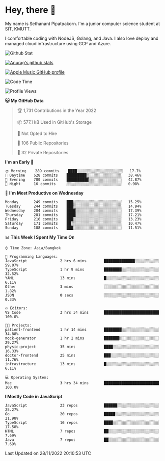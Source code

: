 # Hey, there 🙌
My name is Sethanant Pipatpakorn. I'm a junior computer science student at SIT, KMUTT.

I comfortable coding with NodeJS, Golang, and Java. I also love deploy and managed cloud infrastructure using GCP and Azure.

![Github Stat](https://github-profile-summary-cards.vercel.app/api/cards/profile-details?username=thetkpark&theme=dracula)

[![Anurag's github stats](https://github-readme-stats.vercel.app/api?username=thetkpark&count_private=true&show_icons=true&theme=tokyonight)](https://github.com/anuraghazra/github-readme-stats)

[![Apple Music GitHub profile](https://apple-music-github-profile.rayriffy.com/theme/light.svg?uid=000347.6120fcbefcb74cd59d65c108cc315787.1333)](https://github.com/rayriffy/apple-music-github-profile)

<!--START_SECTION:waka-->
![Code Time](http://img.shields.io/badge/Code%20Time-940%20hrs%2010%20mins-blue)

![Profile Views](http://img.shields.io/badge/Profile%20Views-12-blue)

**🐱 My GitHub Data** 

> 🏆 1,731 Contributions in the Year 2022
 > 
> 📦 577.1 kB Used in GitHub's Storage 
 > 
> 🚫 Not Opted to Hire
 > 
> 📜 106 Public Repositories 
 > 
> 🔑 32 Private Repositories  
 > 
**I'm an Early 🐤** 

```text
🌞 Morning    289 commits    ████░░░░░░░░░░░░░░░░░░░░░   17.7% 
🌆 Daytime    628 commits    █████████░░░░░░░░░░░░░░░░   38.46% 
🌃 Evening    700 commits    ██████████░░░░░░░░░░░░░░░   42.87% 
🌙 Night      16 commits     ░░░░░░░░░░░░░░░░░░░░░░░░░   0.98%

```
📅 **I'm Most Productive on Wednesday** 

```text
Monday       249 commits    ███░░░░░░░░░░░░░░░░░░░░░░   15.25% 
Tuesday      244 commits    ███░░░░░░░░░░░░░░░░░░░░░░   14.94% 
Wednesday    284 commits    ████░░░░░░░░░░░░░░░░░░░░░   17.39% 
Thursday     281 commits    ████░░░░░░░░░░░░░░░░░░░░░   17.21% 
Friday       216 commits    ███░░░░░░░░░░░░░░░░░░░░░░   13.23% 
Saturday     171 commits    ██░░░░░░░░░░░░░░░░░░░░░░░   10.47% 
Sunday       188 commits    ███░░░░░░░░░░░░░░░░░░░░░░   11.51%

```


📊 **This Week I Spent My Time On** 

```text
⌚︎ Time Zone: Asia/Bangkok

💬 Programming Languages: 
JavaScript               2 hrs 6 mins        ██████████████░░░░░░░░░░░   59.07% 
TypeScript               1 hr 9 mins         ████████░░░░░░░░░░░░░░░░░   32.52% 
YAML                     13 mins             █░░░░░░░░░░░░░░░░░░░░░░░░   6.11% 
Other                    3 mins              ░░░░░░░░░░░░░░░░░░░░░░░░░   1.82% 
JSON                     0 secs              ░░░░░░░░░░░░░░░░░░░░░░░░░   0.33%

🔥 Editors: 
VS Code                  3 hrs 34 mins       █████████████████████████   100.0%

🐱‍💻 Projects: 
patient-frontend         1 hr 14 mins        ████████░░░░░░░░░░░░░░░░░   34.88% 
mock-generator           1 hr 2 mins         ███████░░░░░░░░░░░░░░░░░░   29.27% 
physic-project           35 mins             ████░░░░░░░░░░░░░░░░░░░░░   16.33% 
doctor-frontend          25 mins             ███░░░░░░░░░░░░░░░░░░░░░░   11.76% 
infrastructure           13 mins             █░░░░░░░░░░░░░░░░░░░░░░░░   6.11%

💻 Operating System: 
Mac                      3 hrs 34 mins       █████████████████████████   100.0%

```

**I Mostly Code in JavaScript** 

```text
JavaScript               23 repos            ██████░░░░░░░░░░░░░░░░░░░   25.27% 
Go                       20 repos            █████░░░░░░░░░░░░░░░░░░░░   21.98% 
TypeScript               16 repos            ████░░░░░░░░░░░░░░░░░░░░░   17.58% 
HTML                     7 repos             ██░░░░░░░░░░░░░░░░░░░░░░░   7.69% 
Java                     7 repos             ██░░░░░░░░░░░░░░░░░░░░░░░   7.69%

```



 Last Updated on 28/11/2022 20:10:53 UTC
<!--END_SECTION:waka-->
